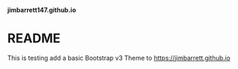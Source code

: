 #### jimbarrett147.github.io

README
======
This is testing add a basic Bootstrap v3 Theme to https://jimbarrett.github.io
